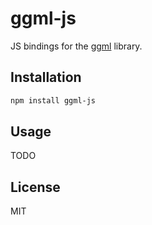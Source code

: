 # ggml-js
JS bindings for the [ggml](https://github.com/ggerganov/ggml) library.

## Installation
```bash
npm install ggml-js
```

## Usage
TODO

## License
MIT
